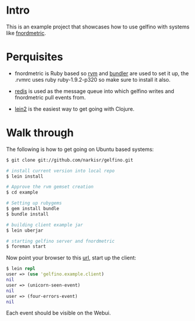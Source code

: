 # Intro

This is an example project that showcases how to use gelfino with systems like [fnordmetric](https://github.com/paulasmuth/fnordmetric).

# Perquisites 

* fnordmetric is Ruby based so [rvm](https://rvm.io/rvm/install/) and [bundler](http://gembundler.com/) are used to set it up, the .rvmrc uses ruby ruby-1.9.2-p320 so make sure to install it also.

* [redis](http://redis.io/) is used as the message queue into which gelfino writes and fnordmetric pull events from.

* [lein2](git://github.com/technomancy/leiningen.git) is the easiest way to get going with Clojure.


# Walk through
The following is how to get going on Ubuntu based systems:

```bash
$ git clone git://github.com/narkisr/gelfino.git

# install current version into local repo
$ lein install 

# Approve the rvm gemset creation
$ cd example

# Setting up rubygems
$ gem install bundle
$ bundle install 

# building client example jar
$ lein uberjar

# starting gelfino server and fnordmetric
$ foreman start

```

Now point your browser to this [url](http://localhost:4242), start up the client:

```clojure
$ lein repl
user => (use 'gelfino.example.client)
nil
user => (unicorn-seen-event)
nil
user => (four-errors-event)
nil
```

Each event should be visible on the Webui.

